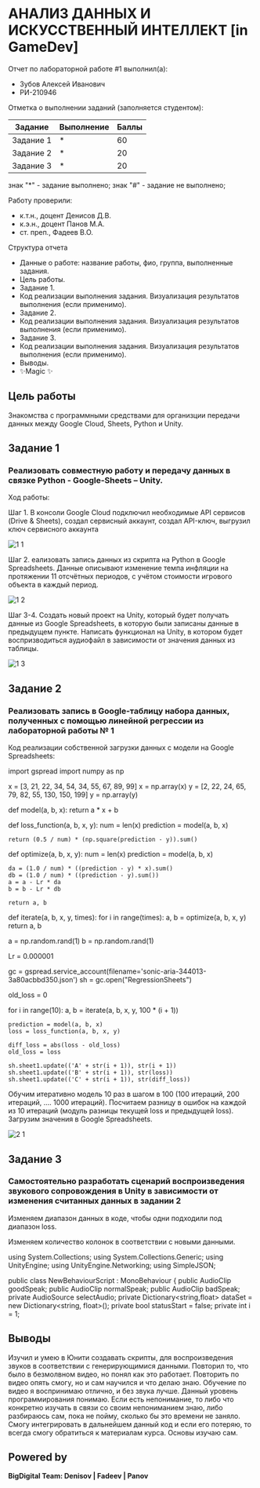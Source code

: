 # АНАЛИЗ ДАННЫХ И ИСКУССТВЕННЫЙ ИНТЕЛЛЕКТ [in GameDev]
Отчет по лабораторной работе #1 выполнил(а):
- Зубов Алексей Иванович
- РИ-210946

Отметка о выполнении заданий (заполняется студентом):

| Задание | Выполнение | Баллы |
| ------ | ------ | ------ |
| Задание 1 | * | 60 |
| Задание 2 | * | 20 |
| Задание 3 | * | 20 |

знак "*" - задание выполнено; знак "#" - задание не выполнено;

Работу проверили:
- к.т.н., доцент Денисов Д.В.
- к.э.н., доцент Панов М.А.
- ст. преп., Фадеев В.О.


Структура отчета

- Данные о работе: название работы, фио, группа, выполненные задания.
- Цель работы.
- Задание 1.
- Код реализации выполнения задания. Визуализация результатов выполнения (если применимо).
- Задание 2.
- Код реализации выполнения задания. Визуализация результатов выполнения (если применимо).
- Задание 3.
- Код реализации выполнения задания. Визуализация результатов выполнения (если применимо).
- Выводы.
- ✨Magic ✨

## Цель работы
Знакомства с программными средствами для организции передачи данных между Google Cloud, Sheets, Python и Unity.

## Задание 1
### Реализовать совместную работу и передачу данных в связке Python - Google-Sheets – Unity.

Ход работы:

Шаг 1. В консоли Google Cloud подключил необходимые API сервисов (Drive & Sheets), создал сервисный аккаунт, создал API-ключ, выгрузил ключ сервисного аккаунта

![1 1](https://user-images.githubusercontent.com/49406824/195107626-71749b27-5ad2-4fff-87e4-1b6ff9057203.png)

Шаг 2. еализовать запись данных из скрипта на Python в Google Spreadsheets. Данные описывают изменение темпа инфляции на протяжении 11 отсчётных периодов, с учётом стоимости игрового объекта в каждый период.

![1 2](https://user-images.githubusercontent.com/49406824/195107649-cd2a1887-37da-43b4-b13b-772a6bd153de.png)

Шаг 3-4. Создать новый проект на Unity, который будет получать данные из Google Spreadsheets, в которую были записаны данные в предыдущем пункте. Написать функционал на Unity, в котором будет воспризводиться аудиофайл в зависимости от значения данных из таблицы.

![1 3](https://user-images.githubusercontent.com/49406824/195107694-c961b517-e0ec-4604-a125-28a898e64862.png)

## Задание 2
### Реализовать запись в Google-таблицу набора данных, полученных с помощью линейной регрессии из лабораторной работы № 1

Код реализации собственной загрузки данных с модели на Google Spreadsheets:

import gspread
import numpy as np

x = [3, 21, 22, 34, 54, 34, 55, 67, 89, 99]
x = np.array(x)
y = [2, 22, 24, 65, 79, 82, 55, 130, 150, 199]
y = np.array(y)

def model(a, b, x):
    return a * x + b

def loss_function(a, b, x, y):
    num = len(x)
    prediction = model(a, b, x)

    return (0.5 / num) * (np.square(prediction - y)).sum()

def optimize(a, b, x, y):
    num = len(x)
    prediction = model(a, b, x)

    da = (1.0 / num) * ((prediction - y) * x).sum()
    db = (1.0 / num) * ((prediction - y).sum())
    a = a - Lr * da
    b = b - Lr * db

    return a, b

def iterate(a, b, x, y, times):
    for i in range(times):
        a, b = optimize(a, b, x, y)
    return a, b

a = np.random.rand(1)
b = np.random.rand(1)

Lr = 0.000001

gc = gspread.service_account(filename='sonic-aria-344013-3a80acbbd350.json')
sh = gc.open("RegressionSheets")

old_loss = 0

for i in range(10):
    a, b = iterate(a, b, x, y, 100 * (i + 1))

    prediction = model(a, b, x)
    loss = loss_function(a, b, x, y)

    diff_loss = abs(loss - old_loss)
    old_loss = loss

    sh.sheet1.update(('A' + str(i + 1)), str(i + 1))
    sh.sheet1.update(('B' + str(i + 1)), str(loss))
    sh.sheet1.update(('C' + str(i + 1)), str(diff_loss))

Обучим итеративно модель 10 раз в шагом в 100 (100 итераций, 200 итераций, .... 1000 итераций). Посчитаем разницу в ошибок на каждой из 10 итераций (модуль разницы текущей loss и предыдущей loss). Загрузим значения в Google Spreadsheets.

![2 1](https://user-images.githubusercontent.com/49406824/195108931-2ed0b3d2-a582-4fe0-aada-696cecff8583.png)

## Задание 3
### Самостоятельно разработать сценарий воспроизведения звукового сопровождения в Unity в зависимости от изменения считанных данных в задании 2
Изменяем диапазон данных в коде, чтобы одни подходили под диапазон loss.

Изменяем количество колонок в соответствии с новыми данными.

using System.Collections; using System.Collections.Generic; using UnityEngine; using UnityEngine.Networking; using SimpleJSON;

public class NewBehaviourScript : MonoBehaviour { public AudioClip goodSpeak; public AudioClip normalSpeak; public AudioClip badSpeak; private AudioSource selectAudio; private Dictionary<string,float> dataSet = new Dictionary<string, float>(); private bool statusStart = false; private int i = 1;

## Выводы

Изучил и умею в Юнити создавать скрипты, для воспроизведения звуков в соответствии с генерирующимися данными. Повторил то, что было в безмолвном видео, но понял как это работает. Повторить по видео опять смогу, но и сам научился и что делаю знаю. Обучение по видео я воспринимаю отлично, и без звука лучше. Данный уровень программирования понимаю. Если есть непонимание, то либо что конкретно изучать в связи со своим непониманием знаю, либо разбираюсь сам, пока не пойму, сколько бы это времени не заняло. Смогу интегрировать в дальнейшем данный код и если его потеряю, то всегда смогу обратиться к материалам курса. Основы изучаю сам.

## Powered by

**BigDigital Team: Denisov | Fadeev | Panov**
